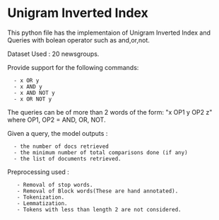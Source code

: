 # Unigram Inverted Index

This python file has the implementaion of Unigram Inverted Index and Queries with bolean operator such as and,or,not.

Dataset Used : 20 newsgroups.

Provide support for the following commands:



      - x OR y
      - x AND y
      - x AND NOT y
      - x OR NOT y
      
      
The queries can be of more than 2 words of the form: "x OP1 y OP2 z" where OP1, OP2 = AND, OR, NOT.

Given a query, the model outputs : 
      
      
      - the number of docs retrieved
      - the minimum number of total comparisons done (if any)
      - the list of documents retrieved.


Preprocessing used : 


       - Removal of stop words.
       - Removal of Block words(These are hand annotated).
       - Tokenization.
       - Lemmatization.
       - Tokens with less than length 2 are not considered.









